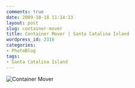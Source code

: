 ```yaml
---
comments: true
date: 2009-10-18 11:14:13
layout: post
slug: container-mover
title: Container Mover | Santa Catalina Island
wordpress_id: 2316
categories:
- PhotoBlog
tags:
- Santa Catalina Island
---
```


![Container Mover](http://ryanfitzer.com/main/wp-content/uploads/2009/10/catalina-island-2.jpg)
